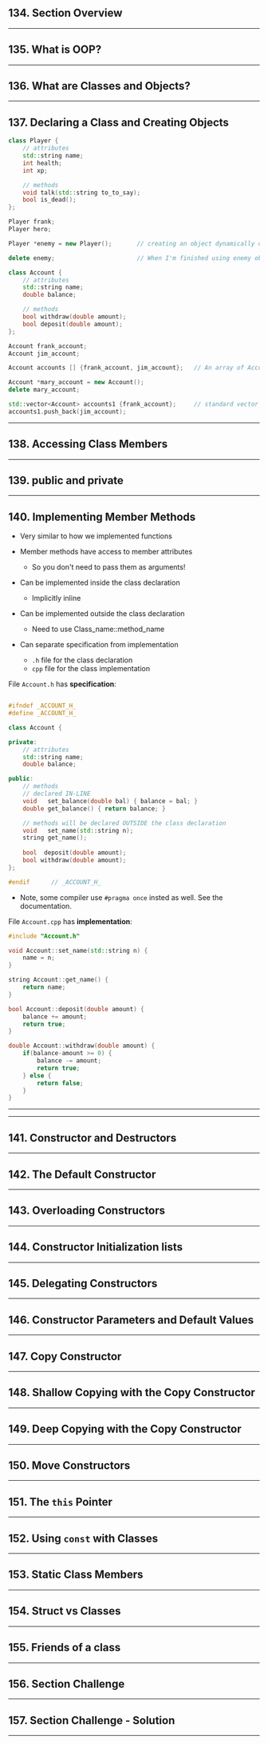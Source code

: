 ## 134. Section Overview

***

## 135. What is OOP?

***

## 136. What are Classes and Objects?

***

## 137. Declaring a Class and Creating Objects

```c++
class Player {
    // attributes
    std::string name;
    int health;
    int xp;

    // methods
    void talk(std::string to_to_say);
    bool is_dead();
};
```

```c++
Player frank;
Player hero;

Player *enemy = new Player();       // creating an object dynamically on head using `new`

delete enemy;                       // When I'm finished using enemy object, its storage has to be freed up using `delete`
```

```c++
class Account {
    // attributes
    std::string name;
    double balance;

    // methods
    bool withdraw(double amount);
    bool deposit(double amount);
};
```

```c++
Account frank_account;
Account jim_account;

Account accounts [] {frank_account, jim_account};   // An array of Account objects

Account *mary_account = new Account();
delete mary_account;

std::vector<Account> accounts1 {frank_account};     // standard vector of account objects
accounts1.push_back(jim_account);
```

***

## 138. Accessing Class Members

***

## 139. public and private

***

## 140. Implementing Member Methods

* Very similar to how we implemented functions

* Member methods have access to member attributes
    - So you don't need to pass them as arguments!

* Can be implemented inside the class declaration
    - Implicitly inline

* Can be implemented outside the class declaration
    - Need to use Class_name::method_name

* Can separate specification from implementation
    - `.h` file for the class declaration
    - `cpp` file for the class implementation

File `Account.h` has **specification**:
```c++

#ifndef _ACCOUNT_H_
#define _ACCOUNT_H_

class Account {

private:
    // attributes
    std::string name;
    double balance;

public:
    // methods
    // declared IN-LINE
    void   set_balance(double bal) { balance = bal; }
    double get_balance() { return balance; }

    // methods will be declared OUTSIDE the class declaration
    void   set_name(std::string n);
    string get_name();
    
    bool  deposit(double amount);
    bool withdraw(double amount);
};

#endif      // _ACCOUNT_H_
```

* Note, some compiler use `#pragma once` insted as well. See the documentation.

File `Account.cpp` has **implementation**:

```c++
#include "Account.h"

void Account::set_name(std::string n) { 
    name = n;
}

string Account::get_name() { 
    return name;
}

bool Account::deposit(double amount) {
    balance += amount;
    return true;
}

double Account::withdraw(double amount) {
    if(balance-amount >= 0) {
        balance -= amount;
        return true;
    } else {
        return false;
    }
}
```

***
***

## 141. Constructor and Destructors

***

## 142. The Default Constructor

***

## 143. Overloading Constructors

***

## 144. Constructor Initialization lists

***

## 145. Delegating Constructors

***

## 146. Constructor Parameters and Default Values

***

## 147. Copy Constructor

***

## 148. Shallow Copying with the Copy Constructor

***

## 149. Deep Copying with the Copy Constructor

***

## 150. Move Constructors

***

## 151. The `this` Pointer

***

## 152. Using `const` with Classes

***

## 153. Static Class Members

***

## 154. Struct vs Classes

***

## 155. Friends of a class

***

## 156. Section Challenge

***

## 157. Section Challenge - Solution

***












































